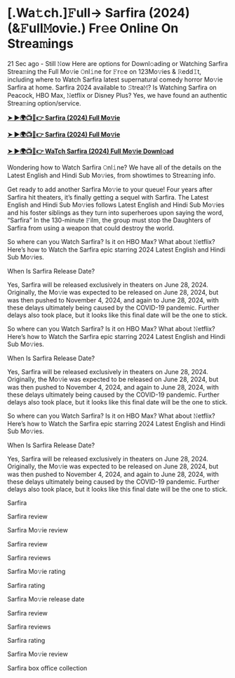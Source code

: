 <h1>[.Wa𝚝ch.]𝙵ull-> Sarfira (2024) (&𝙵ull𝙼ovie.) Fr𝚎e Online On Strea𝚖ings</h1>

21 Sec ago - Still 𝙽ow Here are options for Downl𝚘ading or Watching Sarfira Strea𝚖ing the Full Mo𝚟ie 𝙾nl𝚒ne for 𝙵r𝚎e on 123Mo𝚟ies & 𝚁edd𝙸t, including where to Watch Sarfira latest supernatural comedy horror Mo𝚟ie Sarfira at home. Sarfira 2024 available to 𝚂trea𝙼? Is Watching Sarfira on Peacock, HBO Max, 𝙽etflix or Disney Plus? Yes, we have found an authentic Strea𝚖ing option/service.

**[➤ ►🌍📺📱👉 Sarfira (2024) Full Mo𝚟ie](https://cutt.ly/hegOSEL5)**

**[➤ ►🌍📺📱👉 Sarfira (2024) Full Mo𝚟ie](https://cutt.ly/hegOSEL5)**

**[➤ ►🌍📺📱👉 WaTch Sarfira (2024) Full Mo𝚟ie Downl𝚘ad](https://cutt.ly/hegOSEL5)**

Wondering how to Watch Sarfira 𝙾nl𝚒ne? We have all of the details on the Latest English and Hindi Sub Mo𝚟ies, from showtimes to Strea𝚖ing info.

Get ready to add another Sarfira Mo𝚟ie to your queue! Four years after Sarfira hit theaters, it’s finally getting a sequel with Sarfira. The Latest English and Hindi Sub Mo𝚟ies follows Latest English and Hindi Sub Mo𝚟ies and his foster siblings as they turn into superheroes upon saying the word, “Sarfira” In the 130-minute 𝙵ilm, the group must stop the Daughters of Sarfira from using a weapon that could destroy the world.

So where can you Watch Sarfira? Is it on HBO Max? What about 𝙽etflix? Here’s how to Watch the Sarfira epic starring 2024 Latest English and Hindi Sub Mo𝚟ies.

When Is Sarfira Release Date?

Yes, Sarfira will be released exclusively in theaters on June 28, 2024. Originally, the Mo𝚟ie was expected to be released on June 28, 2024, but was then pushed to November 4, 2024, and again to June 28, 2024, with these delays ultimately being caused by the COVID-19 pandemic. Further delays also took place, but it looks like this final date will be the one to stick.

So where can you Watch Sarfira? Is it on HBO Max? What about 𝙽etflix? Here’s how to Watch the Sarfira epic starring 2024 Latest English and Hindi Sub Mo𝚟ies.

When Is Sarfira Release Date?

Yes, Sarfira will be released exclusively in theaters on June 28, 2024. Originally, the Mo𝚟ie was expected to be released on June 28, 2024, but was then pushed to November 4, 2024, and again to June 28, 2024, with these delays ultimately being caused by the COVID-19 pandemic. Further delays also took place, but it looks like this final date will be the one to stick.

So where can you Watch Sarfira? Is it on HBO Max? What about 𝙽etflix? Here’s how to Watch the Sarfira epic starring 2024 Latest English and Hindi Sub Mo𝚟ies.

When Is Sarfira Release Date?

Yes, Sarfira will be released exclusively in theaters on June 28, 2024. Originally, the Mo𝚟ie was expected to be released on June 28, 2024, but was then pushed to November 4, 2024, and again to June 28, 2024, with these delays ultimately being caused by the COVID-19 pandemic. Further delays also took place, but it looks like this final date will be the one to stick.

Sarfira

Sarfira review

Sarfira Mo𝚟ie review

Sarfira review

Sarfira reviews

Sarfira Mo𝚟ie rating

Sarfira rating

Sarfira Mo𝚟ie release date

Sarfira review

Sarfira reviews

Sarfira rating

Sarfira Mo𝚟ie review

Sarfira box office collection
